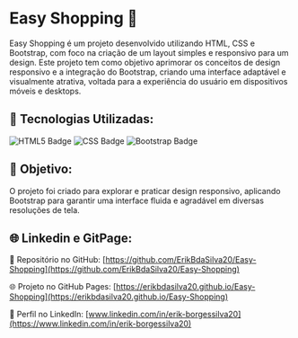 <h1>Easy Shopping 🛒</h1> 

<p>
Easy Shopping é um projeto desenvolvido utilizando HTML, CSS e Bootstrap, com foco na criação de um layout simples e responsivo para um design. 
Este projeto tem como objetivo aprimorar os conceitos de design responsivo e a integração do Bootstrap, criando uma interface adaptável e visualmente atrativa, 
voltada para a experiência do usuário em dispositivos móveis e desktops.
</p>

<h2>🔨 Tecnologias Utilizadas:</h2>
<p>
  <img src="https://img.shields.io/badge/html5-e34f26?style=for-the-badge&logo=html5&logoColor=white" alt="HTML5 Badge">
  <img src="https://img.shields.io/badge/css-2965f1?style=for-the-badge&logo=css3&logoColor=white" alt="CSS Badge">
  <img src="https://img.shields.io/badge/bootstrap-563d7c?style=for-the-badge&logo=bootstrap&logoColor=white" alt="Bootstrap Badge">
</p>

<h2>🎯 Objetivo:</h2>
<p>
O projeto foi criado para explorar e praticar design responsivo, aplicando Bootstrap para garantir uma interface fluida e agradável em diversas resoluções de tela.
</p>

<h2>🌐 Linkedin e GitPage:</h2>

📂 Repositório no GitHub: [https://github.com/ErikBdaSilva20/Easy-Shopping](https://github.com/ErikBdaSilva20/Easy-Shopping)

🌐 Projeto no GitHub Pages: [https://erikbdasilva20.github.io/Easy-Shopping](https://erikbdasilva20.github.io/Easy-Shopping)

🔗 Perfil no LinkedIn: [www.linkedin.com/in/erik-borgessilva20](https://www.linkedin.com/in/erik-borgessilva20)
